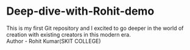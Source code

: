 # Deep-dive-with-Rohit-demo
This is my first Git repository and I excited to go deeper in the world of creation with existing creators in this modern era.
<br>
Author - Rohit Kumar(SKIT COLLEGE)
